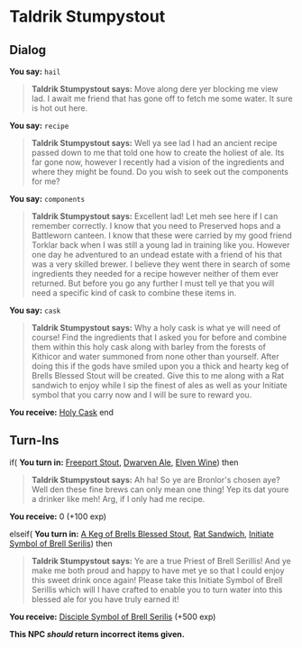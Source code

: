 # Taldrik Stumpystout


## Dialog

**You say:** `hail`



>**Taldrik Stumpystout says:** Move along dere yer blocking me view lad. I await me friend that has gone off to fetch me some water. It sure is hot out here.

**You say:** `recipe`



>**Taldrik Stumpystout says:** Well ya see lad I had an ancient recipe passed down to me that told one how to create the holiest of ale. Its far gone now, however I recently had a vision of the ingredients and where they might be found. Do you wish to seek out the components for me?

**You say:** `components`



>**Taldrik Stumpystout says:** Excellent lad! Let meh see here if I can remember correctly. I know that you need to Preserved hops and a Battleworn canteen. I know that these were carried by my good friend Torklar back when I was still a young lad in training like you. However one day he adventured to an undead estate with a friend of his that was a very skilled brewer. I believe they went there in search of some ingredients they needed for a recipe however neither of them ever returned. But before you go any further I must tell ye that you will need a specific kind of cask to combine these items in.

**You say:** `cask`



>**Taldrik Stumpystout says:** Why a holy cask is what ye will need of course! Find the ingredients that I asked you for before and combine them within this holy cask along with barley from the forests of Kithicor and water summoned from none other than yourself. After doing this if the gods have smiled upon you a thick and hearty keg of Brells Blessed Stout will be created. Give this to me along with a Rat sandwich to enjoy while I sip the finest of ales as well as your Initiate symbol that you carry now and I will be sure to reward you.


**You receive:**  [Holy Cask](/item/17070)
end

## Turn-Ins



if( **You turn in:** [Freeport Stout](/item/13943), [Dwarven Ale](/item/13036), [Elven Wine](/item/13035)) then


>**Taldrik Stumpystout says:** Ah ha! So ye are Bronlor's chosen aye? Well den these fine brews can only mean one thing! Yep its dat youre a drinker like meh! Arg, if I only had me recipe.


 **You receive:** 0 (+100 exp)

elseif( **You turn in:** [A Keg of Brells Blessed Stout](/item/2440), [Rat Sandwich](/item/13474), [Initiate Symbol of Brell Serilis](/item/1430)) then


>**Taldrik Stumpystout says:** Ye are a true Priest of Brell Serillis! And ye make me both proud and happy to have met ye so that I could enjoy this sweet drink once again! Please take this Initiate Symbol of Brell Serillis which will I have crafted to enable you to turn water into this blessed ale for you have truly earned it!


 **You receive:**  [Disciple Symbol of Brell Serilis](/item/1431) (+500 exp)

**This NPC *should* return incorrect items given.**
